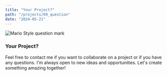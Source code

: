 ```yaml
---
title: "Your Project?"
path: "/projects/09_question"
date: "2024-05-21"
---
```


<imgwrapper style="{ background-color: #d7d7d7; }">
  <img src="/projects/question.jpg" alt="Mario Style question mark">
</imgwrapper>

### Your Project?

Feel free to contact me if you want to collaborate on a project or if you have any questions. I'm always open to new ideas and opportunities. Let's create something amazing together!
